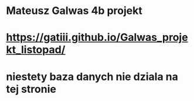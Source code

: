 # Mateusz Galwas 4b projekt
# https://gatiii.github.io/Galwas_projekt_listopad/
# niestety baza danych nie dziala na tej stronie
